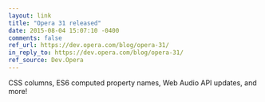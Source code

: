 ```yaml
---
layout: link
title: "Opera 31 released"
date: 2015-08-04 15:07:10 -0400
comments: false
ref_url: https://dev.opera.com/blog/opera-31/
in_reply_to: https://dev.opera.com/blog/opera-31/
ref_source: Dev.Opera
---
```


CSS columns, ES6 computed property names, Web Audio API updates, and more!